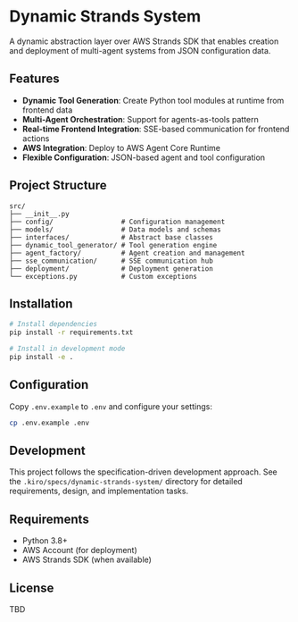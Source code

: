 # Dynamic Strands System

A dynamic abstraction layer over AWS Strands SDK that enables creation and deployment of multi-agent systems from JSON configuration data.

## Features

- **Dynamic Tool Generation**: Create Python tool modules at runtime from frontend data
- **Multi-Agent Orchestration**: Support for agents-as-tools pattern
- **Real-time Frontend Integration**: SSE-based communication for frontend actions
- **AWS Integration**: Deploy to AWS Agent Core Runtime
- **Flexible Configuration**: JSON-based agent and tool configuration

## Project Structure

```
src/
├── __init__.py
├── config/                 # Configuration management
├── models/                 # Data models and schemas
├── interfaces/             # Abstract base classes
├── dynamic_tool_generator/ # Tool generation engine
├── agent_factory/          # Agent creation and management
├── sse_communication/      # SSE communication hub
├── deployment/             # Deployment generation
└── exceptions.py           # Custom exceptions
```

## Installation

```bash
# Install dependencies
pip install -r requirements.txt

# Install in development mode
pip install -e .
```

## Configuration

Copy `.env.example` to `.env` and configure your settings:

```bash
cp .env.example .env
```

## Development

This project follows the specification-driven development approach. See the `.kiro/specs/dynamic-strands-system/` directory for detailed requirements, design, and implementation tasks.

## Requirements

- Python 3.8+
- AWS Account (for deployment)
- AWS Strands SDK (when available)

## License

TBD